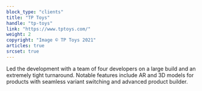 ```yaml
---
block_type: "clients"
title: "TP Toys"
handle: "tp-toys"
link: "https://www.tptoys.com/"
weight: 2
copyright: "Image © TP Toys 2021"
articles: true
srcset: true
---
```


Led the development with a team of four developers on a large build and an extremely tight turnaround. Notable features include AR and 3D models for products with seamless variant switching and advanced product builder.

